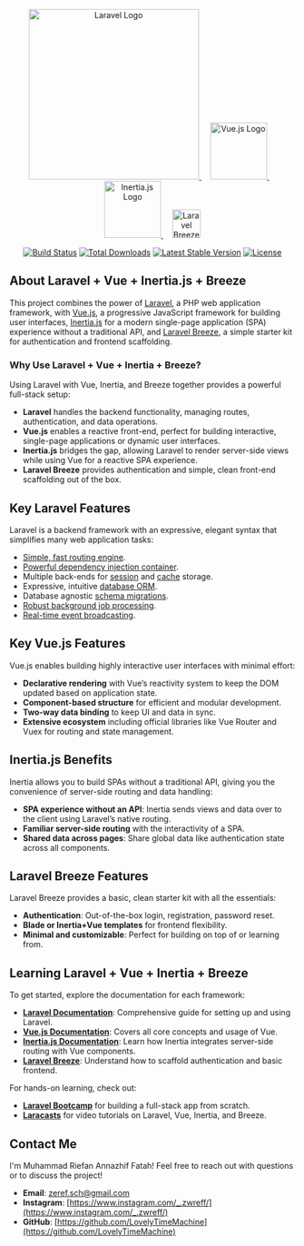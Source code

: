 <p align="center">
  <a href="https://laravel.com" target="_blank">
    <img src="https://raw.githubusercontent.com/laravel/art/master/logo-lockup/5%20SVG/2%20CMYK/1%20Full%20Color/laravel-logolockup-cmyk-red.svg" width="300" alt="Laravel Logo">
  </a>
  &nbsp;&nbsp;&nbsp;
  <a href="https://vuejs.org" target="_blank">
    <img src="https://vuejs.org/images/logo.png" width="100" alt="Vue.js Logo">
  </a>
  &nbsp;&nbsp;&nbsp;
  <a href="https://inertiajs.com" target="_blank">
    <img src="https://avatars.githubusercontent.com/u/52368357?s=200&v=4" width="100" alt="Inertia.js Logo">
  </a>
  &nbsp;&nbsp;&nbsp;
  <a href="https://laravel.com/docs/8.x/starter-kits#breeze" target="_blank">
    <img src="https://laravel.com/img/logomark.min.svg" width="50" alt="Laravel Breeze Logo">
  </a>
</p>

<p align="center">
  <a href="https://github.com/laravel/framework/actions"><img src="https://github.com/laravel/framework/workflows/tests/badge.svg" alt="Build Status"></a>
  <a href="https://packagist.org/packages/laravel/framework"><img src="https://img.shields.io/packagist/dt/laravel/framework" alt="Total Downloads"></a>
  <a href="https://packagist.org/packages/laravel/framework"><img src="https://img.shields.io/packagist/v/laravel/framework" alt="Latest Stable Version"></a>
  <a href="https://packagist.org/packages/laravel/framework"><img src="https://img.shields.io/packagist/l/laravel/framework" alt="License"></a>
</p>

## About Laravel + Vue + Inertia.js + Breeze

This project combines the power of [Laravel](https://laravel.com), a PHP web application framework, with [Vue.js](https://vuejs.org/), a progressive JavaScript framework for building user interfaces, [Inertia.js](https://inertiajs.com/) for a modern single-page application (SPA) experience without a traditional API, and [Laravel Breeze](https://laravel.com/docs/8.x/starter-kits#breeze), a simple starter kit for authentication and frontend scaffolding.

### Why Use Laravel + Vue + Inertia + Breeze?

Using Laravel with Vue, Inertia, and Breeze together provides a powerful full-stack setup:

- **Laravel** handles the backend functionality, managing routes, authentication, and data operations.
- **Vue.js** enables a reactive front-end, perfect for building interactive, single-page applications or dynamic user interfaces.
- **Inertia.js** bridges the gap, allowing Laravel to render server-side views while using Vue for a reactive SPA experience.
- **Laravel Breeze** provides authentication and simple, clean front-end scaffolding out of the box.

## Key Laravel Features

Laravel is a backend framework with an expressive, elegant syntax that simplifies many web application tasks:

- [Simple, fast routing engine](https://laravel.com/docs/routing).
- [Powerful dependency injection container](https://laravel.com/docs/container).
- Multiple back-ends for [session](https://laravel.com/docs/session) and [cache](https://laravel.com/docs/cache) storage.
- Expressive, intuitive [database ORM](https://laravel.com/docs/eloquent).
- Database agnostic [schema migrations](https://laravel.com/docs/migrations).
- [Robust background job processing](https://laravel.com/docs/queues).
- [Real-time event broadcasting](https://laravel.com/docs/broadcasting).

## Key Vue.js Features

Vue.js enables building highly interactive user interfaces with minimal effort:

- **Declarative rendering** with Vue’s reactivity system to keep the DOM updated based on application state.
- **Component-based structure** for efficient and modular development.
- **Two-way data binding** to keep UI and data in sync.
- **Extensive ecosystem** including official libraries like Vue Router and Vuex for routing and state management.

## Inertia.js Benefits

Inertia allows you to build SPAs without a traditional API, giving you the convenience of server-side routing and data handling:

- **SPA experience without an API**: Inertia sends views and data over to the client using Laravel’s native routing.
- **Familiar server-side routing** with the interactivity of a SPA.
- **Shared data across pages**: Share global data like authentication state across all components.

## Laravel Breeze Features

Laravel Breeze provides a basic, clean starter kit with all the essentials:

- **Authentication**: Out-of-the-box login, registration, password reset.
- **Blade or Inertia+Vue templates** for frontend flexibility.
- **Minimal and customizable**: Perfect for building on top of or learning from.

## Learning Laravel + Vue + Inertia + Breeze

To get started, explore the documentation for each framework:

- **[Laravel Documentation](https://laravel.com/docs)**: Comprehensive guide for setting up and using Laravel.
- **[Vue.js Documentation](https://vuejs.org/guide/)**: Covers all core concepts and usage of Vue.
- **[Inertia.js Documentation](https://inertiajs.com/)**: Learn how Inertia integrates server-side routing with Vue components.
- **[Laravel Breeze](https://laravel.com/docs/starter-kits#breeze)**: Understand how to scaffold authentication and basic frontend.

For hands-on learning, check out:

- **[Laravel Bootcamp](https://bootcamp.laravel.com)** for building a full-stack app from scratch.
- **[Laracasts](https://laracasts.com)** for video tutorials on Laravel, Vue, Inertia, and Breeze.

## Contact Me

I'm Muhammad Riefan Annazhif Fatah! Feel free to reach out with questions or to discuss the project!

- **Email**: [zeref.sch@gmail.com](mailto:zeref.sch@gmail.com)
- **Instagram**: [https://www.instagram.com/_.zwreff/](https://www.instagram.com/_.zwreff/)
- **GitHub**: [https://github.com/LovelyTimeMachine](https://github.com/LovelyTimeMachine)
